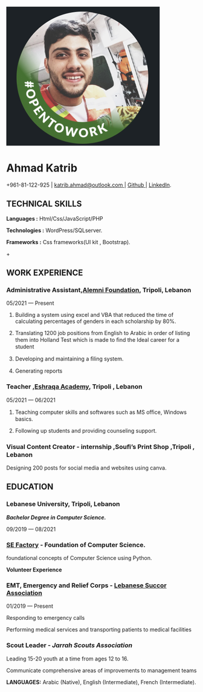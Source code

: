 ﻿
![alt text for screen readers](profile.png "this is me")


# **Ahmad Katrib**

+961-81-122-925 | <katrib.ahmad@outlook.com>[ ](mailto:katrib.ahmad@outlook.com)| [Github](https://github.com/ahmadkatrib13)[ ](https://github.com/ahmadkatrib13)| [LinkedIn](https://www.linkedin.com/in/ahmad-katrib/).

## **TECHNICAL SKILLS**

**Languages :** Html/Css/JavaScript/PHP

**Technologies :** WordPress/SQLserver.

**Frameworks :** Css frameworks(UI kit , Bootstrap).

\+

## **WORK EXPERIENCE**

### **Administrative Assistant,[Alemni Foundation](https://alemni-foundation.com/), Tripoli, Lebanon**

05/2021 — Present


1. Building a system using excel and VBA that reduced the time of calculating percentages of genders in each scholarship by 80%.
1. Translating 1200 job positions from English to Arabic in order of listing them into Holland Test which is made to ﬁnd the Ideal career for a student


1. Developing and maintaining a ﬁling system.

1. Generating reports

### **Teacher ,[Eshraqa Academy](http://ahdaf-foundation.com/sub-org/%d9%85%d8%a4%d8%b3%d8%b3%d8%a9-%d8%a5%d8%b4%d8%b1%d8%a7%d9%82%d8%a9/), Tripoli , Lebanon**
05/2021 — 06/2021

1. Teaching computer skills and softwares such as MS oﬃce, Windows basics.

1. Following up students and providing counseling support.

### **Visual Content Creator - internship ,Souﬁ’s Print Shop ,Tripoli , Lebanon** 

Designing 200 posts for social media and websites using canva.

##  **EDUCATION**

### **Lebanese University,** Tripoli, Lebanon

___Bachelor Degree in Computer Science.___

09/2019 — 08/2021

### [**SE Factory**](https://sefactory.io) - Foundation of Computer Science.



foundational concepts of Computer Science using Python.

**Volunteer Experience**

### **EMT, Emergency and Relief Corps - [ Lebanese Succor Association](https://www.erc-lb.org/)[ ](https://www.erc-lb.org/)**

01/2019 — Present


Responding to emergency calls

Performing medical services and transporting patients to medical facilities

### **Scout Leader** -  ___Jarrah Scouts Association___

Leading 15-20 youth at a time from ages 12 to 16.

Communicate comprehensive areas of improvements to management teams


**LANGUAGES:** Arabic (Native), English (Intermediate), French (Intermediate).
